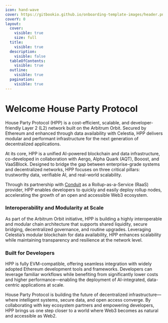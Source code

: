 ```yaml
---
icon: hand-wave
cover: https://gitbookio.github.io/onboarding-template-images/header.png
coverY: 0
layout:
  cover:
    visible: true
    size: full
  title:
    visible: true
  description:
    visible: false
  tableOfContents:
    visible: true
  outline:
    visible: true
  pagination:
    visible: true
---
```


# Welcome House Party Protocol

House Party Protocol (HPP) is a cost-efficient, scalable, and developer-friendly Layer 2 (L2) network built on the Arbitrum Orbit. Secured by Ethereum and enhanced through data availability with Celestia, HPP delivers modular and performant infrastructure for the next generation of decentralized applications.

At its core, HPP is a unified AI-powered blockchain and data infrastructure, co-developed in collaboration with Aergo, Alpha Quark (AQT), Booost, and VaaSBlock. Designed to bridge the gap between enterprise-grade systems and decentralized networks, HPP focuses on three critical pillars: trustworthy data, verifiable AI, and real-world scalability.

Through its partnership with [Conduit](https://www.conduit.xyz/) as a Rollup-as-a-Service (RaaS) provider, HPP enables developers to quickly and easily deploy rollup nodes, accelerating the growth of an open and accessible Web3 ecosystem.

### Interoperability and Modularity at Scale

As part of the Arbitrum Orbit initiative, HPP is building a highly interoperable and modular chain architecture that supports shared liquidity, secure bridging, decentralized governance, and routine upgrades. Leveraging Celestia’s modular blockchain for data availability, HPP enhances scalability while maintaining transparency and resilience at the network level.

### Built for Developers

HPP is fully EVM-compatible, offering seamless integration with widely adopted Ethereum development tools and frameworks. Developers can leverage familiar workflows while benefiting from significantly lower costs and higher performance—enabling the deployment of AI-integrated, data-centric applications at scale.

House Party Protocol is building the future of decentralized infrastructure—where intelligent systems, secure data, and open access converge. By collaborating with key ecosystem partners and empowering developers, HPP brings us one step closer to a world where Web3 becomes as natural and accessible as Web2.

